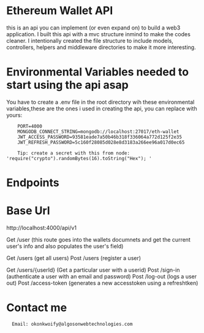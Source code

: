 # Ethereum Wallet API
 this is an api you can implement (or even expand on) to build a web3 application. I built this api with a mvc structure inmind to make the codes cleaner. I intentionally created the file structure to include models, controllers, helpers and middleware directories to make it more interesting. 

# Environmental Variables needed to start using the api asap
  You have to create a .env file in the root directory wih these environmental variables,these are the ones i used in creating the api, you can replace with yours:

        PORT=4000
        MONGODB_CONNECT_STRING=mongodb://localhost:27017/eth-wallet
        JWT_ACCESS_PASSWORD=93581eade7a50b46b318f336064a772d125f2e35
        JWT_REFRESH_PASSWORD=5c160f28085d028e8d3183a266ee96a017d0ec65

        Tip: create a secret with this from node: 'require("crypto").randomBytes(16).toString("Hex"); '

# Endpoints

  # Base Url

   http://localhost:4000/api/v1

   Get /user (this route goes into the wallets documnets and get the current user's info and also populates the      user's field)

   Get /users (get all users)
   Post /users (register a user)

   Get /users/{userId} (Get a particular user with a userid)
   Post /sign-in (authenticate a user with an email and password)
   Post /log-out (logs a user out)
   Post /access-token (generates a new accesstoken using a refreshtken)

   # Contact me

      Email: okonkwoify@algosonwebtechnologies.com